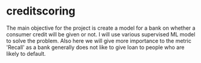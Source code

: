 # creditscoring
The main objective for the project is create a model for a bank on whether a consumer credit  will be given or not. I will use various supervised ML model to solve the problem. Also here we will give more importance to the metric 'Recall' as a bank generally does not like to give loan to people who are likely to default.
